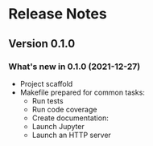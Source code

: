 # Release Notes

## Version 0.1.0

### What's new in 0.1.0 (2021-12-27)

* Project scaffold
* Makefile prepared for common tasks:
    * Run tests
    * Run code coverage
    * Create documentation:
    * Launch Jupyter
    * Launch an HTTP server

